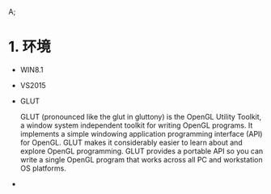 A;

# 1. 环境

* WIN8.1

* VS2015

* GLUT

  GLUT (pronounced like the glut in gluttony) is the OpenGL Utility Toolkit, a window system independent toolkit for writing OpenGL programs. It implements a simple windowing application programming interface (API) for OpenGL. GLUT makes it considerably easier to learn about and explore OpenGL programming. GLUT provides a portable API so you can write a single OpenGL program that works across all PC and workstation OS platforms.

* ​

  ​

